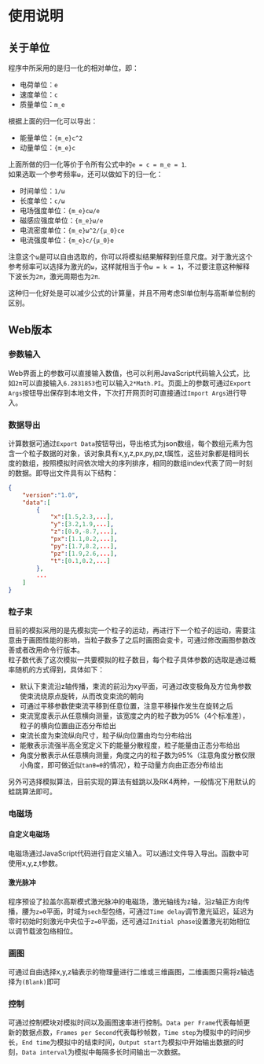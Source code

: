 # 使用说明
## 关于单位
程序中所采用的是归一化的相对单位，即：  
+ 电荷单位：`e`  
+ 速度单位：`c`  
+ 质量单位：`m_e`  

根据上面的归一化可以导出：  
+ 能量单位：`{m_e}c^2`  
+ 动量单位：`{m_e}c`  

上面所做的归一化等价于令所有公式中的`e = c = m_e = 1`.  
如果选取一个参考频率`ω`，还可以做如下的归一化：  
+ 时间单位：`1/ω`  
+ 长度单位：`c/ω`  
+ 电场强度单位：`{m_e}cω/e`  
+ 磁感应强度单位：`{m_e}ω/e`   
+ 电流密度单位：`{m_e}ω^2/{μ_0}ce`
+ 电流强度单位：`{m_e}c/{μ_0}e`

注意这个`ω`是可以自由选取的，你可以将模拟结果解释到任意尺度。对于激光这个参考频率可以选择为激光的`ω`，这样就相当于令`ω = k = 1`，不过要注意这种解释下波长为`2π`，激光周期也为`2π`.   

这种归一化好处是可以减少公式的计算量，并且不用考虑SI单位制与高斯单位制的区别。

## Web版本
### 参数输入
Web界面上的参数可以直接输入数值，也可以利用JavaScript代码输入公式，比如`2π`可以直接输入`6.2831853`也可以输入`2*Math.PI`。页面上的参数可通过`Export Args`按钮导出保存到本地文件，下次打开网页时可直接通过`Import Args`进行导入。

### 数据导出
计算数据可通过`Export Data`按钮导出，导出格式为json数组，每个数组元素为包含一个粒子数据的对象，该对象具有x,y,z,px,py,pz,t属性，这些对象都是相同长度的数组，按照模拟时间依次增大的序列排序，相同的数组index代表了同一时刻的数据。即导出文件具有以下结构：
```json
{
    "version":"1.0",
    "data":[
        {
            "x":[1.5,2.3,...],
            "y":[3.2,1.9,...],
            "z":[0.9,-8.7,...],
            "px":[1.1,0.2,...],
            "py":[1.7,8.2,...],
            "pz":[1.9,2.6,...],
            "t":[0.1,0.2,...]
        },
        ...
    ]
}
```

### 粒子束
目前的模拟采用的是先模拟完一个粒子的运动，再进行下一个粒子的运动，需要注意由于画图性能的影响，当粒子数多了之后时画图会变卡，可通过修改画图参数改善或者改用命令行版本。  
粒子数代表了这次模拟一共要模拟的粒子数目，每个粒子具体参数的选取是通过概率随机的方式得到，具体如下：
+ 默认下束流沿z轴传播，束流的前沿为xy平面，可通过改变极角及方位角参数使束流绕原点旋转，从而改变束流的朝向
+ 可通过平移参数使束流平移到任意位置，注意平移操作发生在旋转之后
+ 束流宽度表示从任意横向测量，该宽度之内的粒子数为95%（4个标准差），粒子的横向位置由正态分布给出
+ 束流长度为束流纵向尺寸，粒子纵向位置由均匀分布给出
+ 能散表示流强半高全宽定义下的能量分散程度，粒子能量由正态分布给出
+ 角度分散表示从任意横向测量，角度之内的粒子数为95%（注意角度分散仅限小角度，即可做近似`tanθ=θ`的情况），粒子动量方向由正态分布给出

另外可选择模拟算法，目前实现的算法有蛙跳以及RK4两种，一般情况下用默认的蛙跳算法即可。

### 电磁场
#### 自定义电磁场
电磁场通过JavaScript代码进行自定义输入。可以通过文件导入导出。函数中可使用x,y,z,t参数。

#### 激光脉冲
程序预设了拉盖尔高斯模式激光脉冲的电磁场，激光轴线为z轴，沿z轴正方向传播，腰为`z=0`平面，时域为`sech`型包络，可通过`Time delay`调节激光延迟，延迟为零时初始时刻激光中央位于`z=0`平面，还可通过`Initial phase`设置激光初始相位以调节载波包络相位。

### 画图
可通过自由选择x,y,z轴表示的物理量进行二维或三维画图，二维画图只需将z轴选择为`(Blank)`即可

### 控制
可通过控制模块对模拟时间以及画图速率进行控制。`Data per Frame`代表每帧更新的数据点数，`Frames per Second`代表每秒帧数，`Time step`为模拟中的时间步长，`End time`为模拟中的结束时间，`Output start`为模拟中开始输出数据的时刻，`Data interval`为模拟中每隔多长时间输出一次数据。

